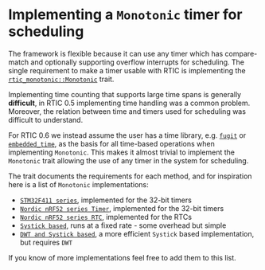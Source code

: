 # Implementing a `Monotonic` timer for scheduling

The framework is flexible because it can use any timer which has compare-match and optionally
supporting overflow interrupts for scheduling.
The single requirement to make a timer usable with RTIC is implementing the
[`rtic_monotonic::Monotonic`] trait.

Implementing time counting that supports large time spans is generally **difficult**, in RTIC 0.5
implementing time handling was a common problem.
Moreover, the relation between time and timers used for scheduling was difficult to understand.

For RTIC 0.6 we instead assume the user has a time library, e.g. [`fugit`] or [`embedded_time`],
as the basis for all time-based operations when implementing `Monotonic`.
This makes it almost trivial to implement the `Monotonic` trait allowing the use of any timer in
the system for scheduling.

The trait documents the requirements for each method,
and for inspiration here is a list of `Monotonic` implementations:

- [`STM32F411 series`], implemented for the 32-bit timers
- [`Nordic nRF52 series Timer`], implemented for the 32-bit timers
- [`Nordic nRF52 series RTC`], implemented for the RTCs
- [`Systick based`], runs at a fixed rate - some overhead but simple
- [`DWT and Systick based`], a more efficient `Systick` based implementation, but requires `DWT`

If you know of more implementations feel free to add them to this list.

[`rtic_monotonic::Monotonic`]: https://docs.rs/rtic-monotonic/
[`fugit`]: https://docs.rs/fugit/
[`embedded_time`]: https://docs.rs/embedded_time/
[`STM32F411 series`]: https://github.com/kalkyl/f411-rtic/blob/main/src/bin/mono.rs
[`Nordic nRF52 series Timer`]: https://github.com/kalkyl/nrf-play/blob/main/src/bin/mono.rs
[`Nordic nRF52 series RTC`]: https://gist.github.com/korken89/fe94a475726414dd1bce031c76adc3dd
[`Systick based`]: https://github.com/rtic-rs/systick-monotonic
[`DWT and Systick based`]: https://github.com/rtic-rs/dwt-systick-monotonic
